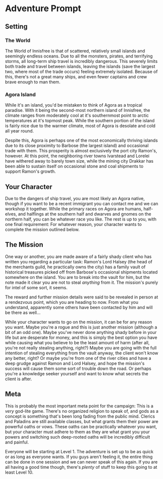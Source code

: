 ​Adventure Prompt
================

Setting
-------

### The World

The World of Innisfree is that of scattered, relatively small islands and seemingly endless oceans. Due to all the monsters, pirates, and terrifying storms, all long-term ship travel is incredibly dangerous. This severely limits both trade and travel between islands, leaving the islands (save the largest two, where most of the trade occurs) feeling extremely isolated. Because of this, there's not a great many ships, and even fewer captains and crew brave enough to man them.

### Agora Island

While it's an island, you'd be mistaken to think of Agora as a tropical paradise. With it being the second-most northern island of Innisfree, the climate ranges from moderately cool at it's southernmost point to arctic temperatures at it's topmost peak. While the southern portion of the island is fairly nice due to the warmer climate, most of Agora is desolate and cold all year round.

Despite this, Agora is perhaps one of the most economically thriving islands due to its close proximity to Barbose (the largest island) and occasional trade with them. This prosperity is almost exclusively the port city Ramon's, however. At this point, the neighboring river towns Ivarstead and Lorelei have withered away to barely town size, while the mining city Drakkar has been able to sustain itself on occasional stone and coal shipments to support Ramon's growth.

Your Character
--------------

Due to the dangers of ship travel, you are most likely an Agora native, though if you want to be a recent immigrant you can contact me and we can workshop it together. While the primary races on Agora are humans, half-elves, and halflings at the southern half and dwarves and gnomes on the northern half, you can be whatever race you like. The rest is up to you, with one final requirement: For whatever reason, your character wants to complete the mission outlined below.

The Mission
-----------

One way or another, you are made aware of a fairly shady client who has written you regarding a particular task: Ramon's Lord Halsey (the head of the merchants guild, he practically owns the city) has a family vault of historical treasures picked off from Barbose's occasional shipments located somewhere on the island. You are to break into the vault for him, but the note made it clear you are not to steal *anything* from it. The mission's purely for intel of some sort, it seems.

The reward and further mission details were said to be revealed in person at a rendezvous point, which you are heading to now. From what you understand, apparently some others have been contacted by him and will be there as well...

While your character wants to go on the mission, it can be for any reason you want. Maybe you're a rogue and this is just another mission (although a bit of an odd one). Maybe you've never done anything shady before in your life but are desperate for money, and this is simply the best option you have while causing what you believe to be the least amount of harm (after all, you're not really stealing anything, right?) Maybe you are going with the full intention of stealing everything from the vault anyway, the client won't know any better, right? Or maybe you're from one of the river cities and have a deep grudge against Ramon and Lord Halsey, and hope the mission's success will cause them some sort of trouble down the road. Or perhaps you're a knowledge seeker yourself and want to know what secrets the client is after.

Meta
----

This is probably the most important meta point for the campaign: This is a *very* god-lite game. There's no organized religion to speak of, and gods as a concept is something that's been long fading from the public mind. Clerics and Paladins are still available classes, but what grants them their power are powerful oaths or vows. These oaths can be practically whatever you want, but your character must adhere to them as they are what grant you your powers and switching such deep-rooted oaths will be incredibly difficult and painful.

Everyone will be starting at Level 1. The adventure is set up to be as quick or as long as everyone wants. If you guys aren't feeling it, the entire thing can be done in one session and we can never speak of this again. If you are all having a good time though, there's *plenty* of stuff to keep this going to at least Level 10.